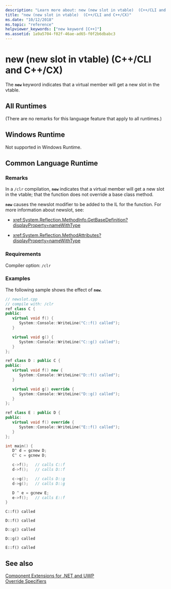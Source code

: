 ```yaml
---
description: "Learn more about: new (new slot in vtable)  (C++/CLI and C++/CX)"
title: "new (new slot in vtable)  (C++/CLI and C++/CX)"
ms.date: "10/12/2018"
ms.topic: "reference"
helpviewer_keywords: ["new keyword [C++]"]
ms.assetid: 1a9a5704-f02f-46ae-ad65-f0f2b6dbabc3
---
```

# new (new slot in vtable) (C++/CLI and C++/CX)

The **`new`** keyword indicates that a virtual member will get a new slot in the vtable.

## All Runtimes

(There are no remarks for this language feature that apply to all runtimes.)

## Windows Runtime

Not supported in Windows Runtime.

## Common Language Runtime

### Remarks

In a `/clr` compilation, **`new`** indicates that a virtual member will get a new slot in the vtable; that the function does not override a base class method.

**`new`** causes the newslot modifier to be added to the IL for the function.  For more information about newslot, see:

- <xref:System.Reflection.MethodInfo.GetBaseDefinition?displayProperty=nameWithType>

- <xref:System.Reflection.MethodAttributes?displayProperty=nameWithType>

### Requirements

Compiler option: `/clr`

### Examples

The following sample shows the effect of **`new`**.

```cpp
// newslot.cpp
// compile with: /clr
ref class C {
public:
   virtual void f() {
      System::Console::WriteLine("C::f() called");
   }

   virtual void g() {
      System::Console::WriteLine("C::g() called");
   }
};

ref class D : public C {
public:
   virtual void f() new {
      System::Console::WriteLine("D::f() called");
   }

   virtual void g() override {
      System::Console::WriteLine("D::g() called");
   }
};

ref class E : public D {
public:
   virtual void f() override {
      System::Console::WriteLine("E::f() called");
   }
};

int main() {
   D^ d = gcnew D;
   C^ c = gcnew D;

   c->f();   // calls C::f
   d->f();   // calls D::f

   c->g();   // calls D::g
   d->g();   // calls D::g

   D ^ e = gcnew E;
   e->f();   // calls E::f
}
```

```Output
C::f() called

D::f() called

D::g() called

D::g() called

E::f() called
```

## See also

[Component Extensions for .NET and UWP](component-extensions-for-runtime-platforms.md)<br/>
[Override Specifiers](override-specifiers-cpp-component-extensions.md)

